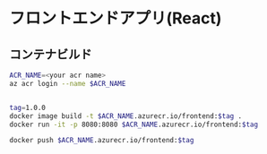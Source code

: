 # フロントエンドアプリ(React)


## コンテナビルド

```bash
ACR_NAME=<your acr name>
az acr login --name $ACR_NAME


tag=1.0.0
docker image build -t $ACR_NAME.azurecr.io/frontend:$tag .
docker run -it -p 8080:8080 $ACR_NAME.azurecr.io/frontend:$tag

docker push $ACR_NAME.azurecr.io/frontend:$tag
```
